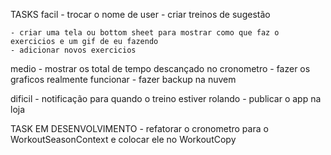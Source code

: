 TASKS
facil
    - trocar o nome de user
    - criar treinos de sugestão
    
    - criar uma tela ou bottom sheet para mostrar como que faz o exercicios e um gif de eu fazendo
    - adicionar novos exercicios

medio
    - mostrar os total de tempo descançado no cronometro 
    - fazer os graficos realmente funcionar
    - fazer backup na nuvem

dificil
    - notificação para quando o treino estiver rolando
    - publicar o app na loja


TASK EM DESENVOLVIMENTO
    - refatorar o cronometro para o WorkoutSeasonContext e colocar ele no WorkoutCopy





